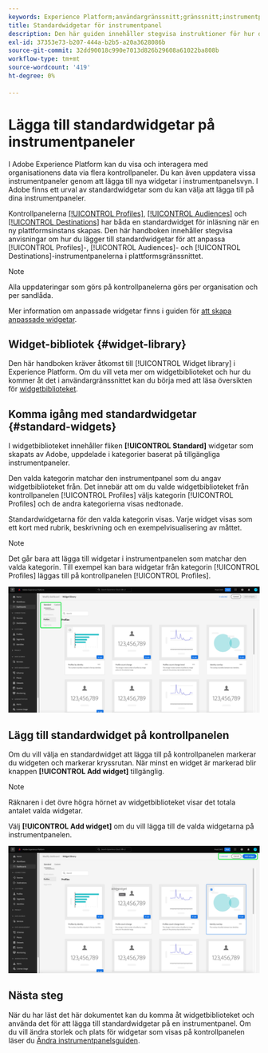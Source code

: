```yaml
---
keywords: Experience Platform;användargränssnitt;gränssnitt;instrumentpaneler;instrumentpanel;profiler;segment;mål;licensanvändning
title: Standardwidgetar för instrumentpanel
description: Den här guiden innehåller stegvisa instruktioner för hur du lägger till standardwidgetar på dina Adobe Experience Platform-instrumentpaneler.
exl-id: 37353e73-b207-444a-b2b5-a20a3628086b
source-git-commit: 32dd90018c990e7013d826b29608a61022ba808b
workflow-type: tm+mt
source-wordcount: '419'
ht-degree: 0%

---
```


# Lägga till standardwidgetar på instrumentpaneler

I Adobe Experience Platform kan du visa och interagera med organisationens data via flera kontrollpaneler. Du kan även uppdatera vissa instrumentpaneler genom att lägga till nya widgetar i instrumentpanelsvyn. I Adobe finns ett urval av standardwidgetar som du kan välja att lägga till på dina instrumentpaneler.

Kontrollpanelerna [[!UICONTROL Profiles]](../guides/profiles.md#default-widgets), [[!UICONTROL Audiences]](../guides/audiences.md#default-widgets) och [[!UICONTROL Destinations]](../guides/destinations.md#default-widgets) har båda en standardwidget för inläsning när en ny plattformsinstans skapas. Den här handboken innehåller stegvisa anvisningar om hur du lägger till standardwidgetar för att anpassa [!UICONTROL Profiles]-, [!UICONTROL Audiences]- och [!UICONTROL Destinations]-instrumentpanelerna i plattformsgränssnittet.

>[!NOTE]
>
>Alla uppdateringar som görs på kontrollpanelerna görs per organisation och per sandlåda.

Mer information om anpassade widgetar finns i guiden för [att skapa anpassade widgetar](custom-widgets.md).

## Widget-bibliotek {#widget-library}

Den här handboken kräver åtkomst till [!UICONTROL Widget library] i Experience Platform. Om du vill veta mer om widgetbiblioteket och hur du kommer åt det i användargränssnittet kan du börja med att läsa översikten för [widgetbiblioteket](widget-library.md).

## Komma igång med standardwidgetar {#standard-widgets}

I widgetbiblioteket innehåller fliken **[!UICONTROL Standard]** widgetar som skapats av Adobe, uppdelade i kategorier baserat på tillgängliga instrumentpaneler.

Den valda kategorin matchar den instrumentpanel som du angav widgetbiblioteket från. Det innebär att om du valde widgetbiblioteket från kontrollpanelen [!UICONTROL Profiles] väljs kategorin [!UICONTROL Profiles] och de andra kategorierna visas nedtonade.

Standardwidgetarna för den valda kategorin visas. Varje widget visas som ett kort med rubrik, beskrivning och en exempelvisualisering av måttet.

>[!NOTE]
>
>Det går bara att lägga till widgetar i instrumentpanelen som matchar den valda kategorin. Till exempel kan bara widgetar från kategorin [!UICONTROL Profiles] läggas till på kontrollpanelen [!UICONTROL Profiles].

![Widgetbibliotekets arbetsyta med fliken Standard och tillgängliga kategorier markerade.](../images/customization/standard-widgets.png)

## Lägg till standardwidget på kontrollpanelen

Om du vill välja en standardwidget att lägga till på kontrollpanelen markerar du widgeten och markerar kryssrutan. När minst en widget är markerad blir knappen **[!UICONTROL Add widget]** tillgänglig.

>[!NOTE]
>
>Räknaren i det övre högra hörnet av widgetbiblioteket visar det totala antalet valda widgetar.

Välj **[!UICONTROL Add widget]** om du vill lägga till de valda widgetarna på instrumentpanelen.

![Widgetbibliotekets arbetsyta med en widget markerad och Lägg till widget och Avbryt markerad.](../images/customization/add-widget.png)

## Nästa steg

När du har läst det här dokumentet kan du komma åt widgetbiblioteket och använda det för att lägga till standardwidgetar på en instrumentpanel. Om du vill ändra storlek och plats för widgetar som visas på kontrollpanelen läser du [Ändra instrumentpanelsguiden](modify.md).
